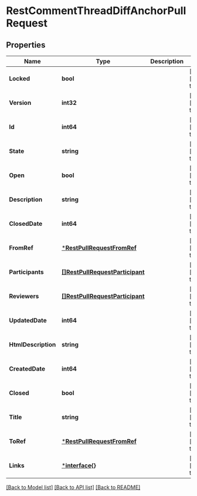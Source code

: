 # RestCommentThreadDiffAnchorPullRequest

## Properties
Name | Type | Description | Notes
------------ | ------------- | ------------- | -------------
**Locked** | **bool** |  | [optional] [default to null]
**Version** | **int32** |  | [optional] [default to null]
**Id** | **int64** |  | [optional] [default to null]
**State** | **string** |  | [optional] [default to null]
**Open** | **bool** |  | [optional] [default to null]
**Description** | **string** |  | [optional] [default to null]
**ClosedDate** | **int64** |  | [optional] [default to null]
**FromRef** | [***RestPullRequestFromRef**](RestPullRequest_fromRef.md) |  | [optional] [default to null]
**Participants** | [**[]RestPullRequestParticipant**](RestPullRequestParticipant.md) |  | [optional] [default to null]
**Reviewers** | [**[]RestPullRequestParticipant**](RestPullRequestParticipant.md) |  | [optional] [default to null]
**UpdatedDate** | **int64** |  | [optional] [default to null]
**HtmlDescription** | **string** |  | [optional] [default to null]
**CreatedDate** | **int64** |  | [optional] [default to null]
**Closed** | **bool** |  | [optional] [default to null]
**Title** | **string** |  | [optional] [default to null]
**ToRef** | [***RestPullRequestFromRef**](RestPullRequest_fromRef.md) |  | [optional] [default to null]
**Links** | [***interface{}**](interface{}.md) |  | [optional] [default to null]

[[Back to Model list]](../README.md#documentation-for-models) [[Back to API list]](../README.md#documentation-for-api-endpoints) [[Back to README]](../README.md)

